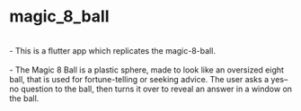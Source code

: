 # magic_8_ball
<br>
- This is a flutter app which replicates the magic-8-ball.  
<br><br>
- The Magic 8 Ball is a plastic sphere, made to look like an oversized eight ball, that is used for fortune-telling or seeking advice.  The user asks a yes–no question to the ball, then turns it over to reveal an answer in a window on the ball.
